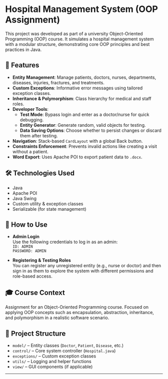 # Hospital Management System (OOP Assignment)

This project was developed as part of a university Object-Oriented Programming (OOP) course. It simulates a hospital management system with a modular structure, demonstrating core OOP principles and best practices in Java.

## 🏥 Features

- **Entity Management**: Manage patients, doctors, nurses, departments, diseases, injuries, fractures, and treatments.
- **Custom Exceptions**: Informative error messages using tailored exception classes.
- **Inheritance & Polymorphism**: Class hierarchy for medical and staff roles.
- **Developer Tools**:
  - **Test Mode**: Bypass login and enter as a doctor/nurse for quick debugging.
  - **Entity Generator**: Generate random, valid objects for testing.
  - **Data Saving Options**: Choose whether to persist changes or discard them after testing.
- **Navigation**: Stack-based `CardLayout` with a global Back button.
- **Constraints Enforcement**: Prevents invalid actions like creating a visit without a patient.
- **Word Export**: Uses Apache POI to export patient data to `.docx`.

## 🛠️ Technologies Used

- Java
- Apache POI
- Java Swing
- Custom utility & exception classes
- Serializable (for state management)

## 🚀 How to Use

- **Admin Login**  
  Use the following credentials to log in as an admin:  
  `ID: ADMIN`  
  `PASSWORD: ADMIN`

- **Registering & Testing Roles**  
  You can register any unregistered entity (e.g., nurse or doctor) and then sign in as them to explore the system with different permissions and role-based access.

## 🎓 Course Context

Assignment for an Object-Oriented Programming course. Focused on applying OOP concepts such as encapsulation, abstraction, inheritance, and polymorphism in a realistic software scenario.

## 📂 Project Structure

- `model/` – Entity classes (`Doctor`, `Patient`, `Disease`, etc.)
- `control/` – Core system controller (`Hospital.java`)
- `exceptions/` – Custom exception classes
- `utils/` – Logging and helper functions
- `view/` – GUI components (if applicable)

---

